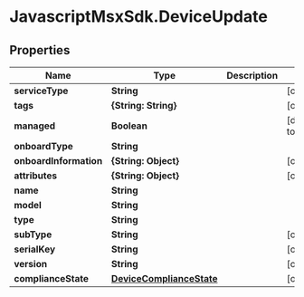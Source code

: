 # JavascriptMsxSdk.DeviceUpdate

## Properties

Name | Type | Description | Notes
------------ | ------------- | ------------- | -------------
**serviceType** | **String** |  | [optional] 
**tags** | **{String: String}** |  | [optional] 
**managed** | **Boolean** |  | [default to false]
**onboardType** | **String** |  | 
**onboardInformation** | **{String: Object}** |  | [optional] 
**attributes** | **{String: Object}** |  | [optional] 
**name** | **String** |  | 
**model** | **String** |  | 
**type** | **String** |  | 
**subType** | **String** |  | [optional] 
**serialKey** | **String** |  | [optional] 
**version** | **String** |  | [optional] 
**complianceState** | [**DeviceComplianceState**](DeviceComplianceState.md) |  | [optional] 


